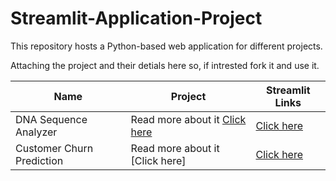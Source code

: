 # Streamlit-Application-Project
This repository hosts a Python-based web application for different projects. 

Attaching the project and their detials here so, if intrested fork it and use it. 



| Name | Project | Streamlit Links |
| ------------- | ------------- | ------------- |
| DNA Sequence Analyzer | Read more about it [Click here](https://github.com/parjun585/Streamlit-Application-Project/blob/main/DNA%20Sequence%20Analyzer/readme.md)| [Click here](https://dnasequenceanalyzer.streamlit.app/)|
Customer Churn Prediction| Read more about it [Click here] | [Click here](https://annclassification-customerchurn.streamlit.app/)|

